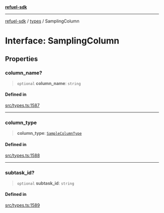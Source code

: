 [**refuel-sdk**](../../README.md)

***

[refuel-sdk](../../modules.md) / [types](../README.md) / SamplingColumn

# Interface: SamplingColumn

## Properties

### column\_name?

> `optional` **column\_name**: `string`

#### Defined in

[src/types.ts:1587](https://github.com/refuel-ai/refuel-sdk/blob/992e715e614e75caa11e039ae8b03c5366ed7bea/src/types.ts#L1587)

***

### column\_type

> **column\_type**: [`SampleColumnType`](../enumerations/SampleColumnType.md)

#### Defined in

[src/types.ts:1588](https://github.com/refuel-ai/refuel-sdk/blob/992e715e614e75caa11e039ae8b03c5366ed7bea/src/types.ts#L1588)

***

### subtask\_id?

> `optional` **subtask\_id**: `string`

#### Defined in

[src/types.ts:1589](https://github.com/refuel-ai/refuel-sdk/blob/992e715e614e75caa11e039ae8b03c5366ed7bea/src/types.ts#L1589)
